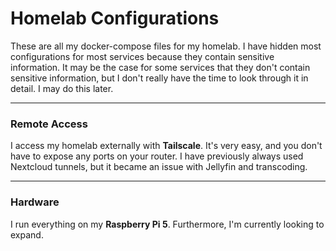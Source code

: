 # Homelab Configurations

These are all my docker-compose files for my homelab. I have hidden most configurations for most services because they contain sensitive information. It may be the case for some services that they don't contain sensitive information, but I don't really have the time to look through it in detail. I may do this later.

---

### Remote Access

I access my homelab externally with **Tailscale**. It's very easy, and you don't have to expose any ports on your router. I have previously always used Nextcloud tunnels, but it became an issue with Jellyfin and transcoding. 

---

### Hardware

I run everything on my **Raspberry Pi 5**. Furthermore, I'm currently looking to expand.
